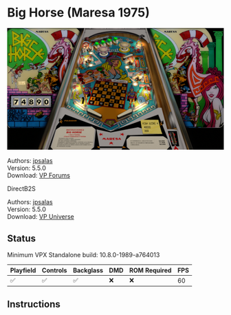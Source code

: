 # Big Horse (Maresa 1975)

![Table Preview](../../images/vpx-bighorse.jpg)

Authors: [jpsalas](https://www.vpforums.org/index.php?showuser=277)  
Version: 5.5.0  
Download: [VP Forums](https://www.vpforums.org/index.php?app=downloads&showfile=14227)

DirectB2S

Authors: [jpsalas](https://www.vpforums.org/index.php?showuser=277)  
Version: 5.5.0   
Download: [VP Universe](https://www.vpforums.org/index.php?app=downloads&showfile=14227)

## Status 

Minimum VPX Standalone build: 10.8.0-1989-a764013

| Playfield | Controls | Backglass | DMD | ROM Required | FPS | 
|-----------|----------|-----------|-----|--------------|-----|
| :white_check_mark: | :white_check_mark: | :white_check_mark: | :x: | :x: | 60 |

## Instructions

